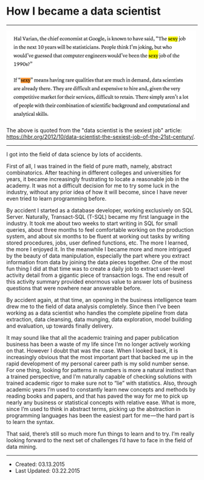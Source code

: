 # How I became a data scientist

----

<img src="../../graphs/sexy_job.png" width="500"/>

The above is quoted from the "data scientist is the sexiest job" article: <https://hbr.org/2012/10/data-scientist-the-sexiest-job-of-the-21st-century/>.

----

I got into the field of data science by lots of accidents.

First of all, I was trained in the field of pure math, namely, abstract combinatorics. After teaching in different colleges and universities for years, it became increasingly frustrating to locate a reasonable job in the academy. It was not a difficult decision for me to try some luck in the industry, without any prior idea of how it will become, since I have never even tried to learn programming before.

By accident I started as a database developer, working exclusively on SQL Server. Naturally, Transact-SQL (T-SQL) became my first language in the industry. It took me about two weeks to start writing in SQL for small queries, about three months to feel comfortable working on the production system, and about six months to be fluent at working out tasks by writing stored procedures, jobs, user defined functions, etc. The more I learned, the more I enjoyed it. In the meanwhile I became more and more intrigued by the beauty of data manipulation, especially the part where you extract information from data by joining the data pieces together. One of the most fun thing I did at that time was to create a daily job to extract user-level activity detail from a gigantic piece of transaction logs. The end result of this activity summary provided enormous value to answer lots of business questions that were nowhere near answerable before.

By accident again, at that time, an opening in the business intelligence team drew me to the field of data analysis completely. Since then I’ve been working as a data scientist who handles the complete pipeline from data extraction, data cleansing, data munging, data exploration, model building and evaluation, up towards finally delivery.

It may sound like that all the academic training and paper publication business has been a waste of my life since I’m no longer actively working on that. However I doubt that was the case. When I looked back, it is increasingly obvious that the most important part that backed me up in the rapid development of my personal career path is my solid number sense. For one thing, looking for patterns in numbers is more a natural instinct than a trained perspective, and I’m naturally capable of checking solutions with trained academic rigor to make sure not to “lie” with statistics. Also, through academic years I’m used to constantly learn new concepts and methods by reading books and papers, and that has paved the way for me to pick up nearly any business or statistical concepts with relative ease. What is more, since I’m used to think in abstract terms, picking up the abstraction in programming languages has been the easiest part for me — the hard part is to learn the syntax.

That said, there’s still so much more fun things to learn and to try. I’m really looking forward to the next set of challenges I’d have to face in the field of data mining.

----

- Created: 03.13.2015
- Last Updated: 03.22.2015